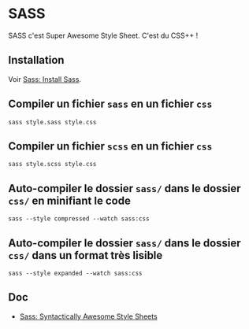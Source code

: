 # SASS

SASS c'est Super Awesome Style Sheet.
C'est du CSS++ !

## Installation

Voir [Sass: Install Sass](https://sass-lang.com/install).

## Compiler un fichier `sass` en un fichier `css`

    sass style.sass style.css

## Compiler un fichier `scss` en un fichier `css`

    sass style.scss style.css

## Auto-compiler le dossier `sass/` dans le dossier `css/` en minifiant le code

    sass --style compressed --watch sass:css

## Auto-compiler le dossier `sass/` dans le dossier `css/` dans un format très lisible

    sass --style expanded --watch sass:css

## Doc

- [Sass: Syntactically Awesome Style Sheets](http://sass-lang.com/)

